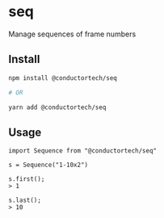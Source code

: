 # seq
Manage sequences of frame numbers

## Install

```bash
npm install @conductortech/seq

# OR

yarn add @conductortech/seq
```

## Usage

```
import Sequence from "@conductortech/seq"

s = Sequence("1-10x2")

s.first();
> 1

s.last();
> 10
```

